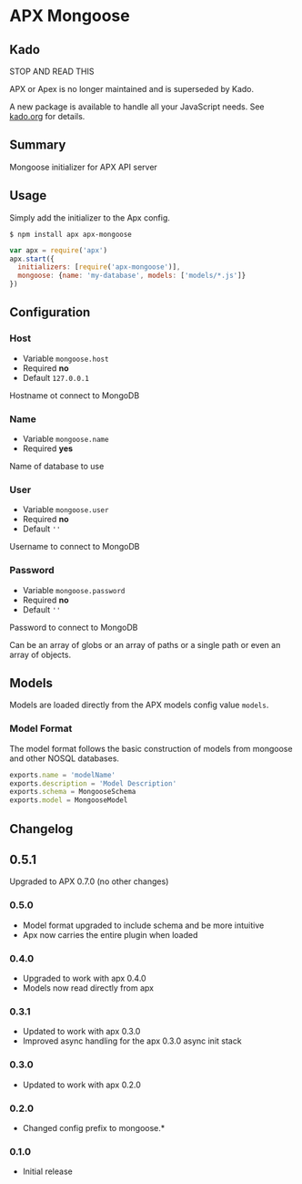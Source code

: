 APX Mongoose
============

## Kado

STOP AND READ THIS

APX or Apex is no longer maintained and is superseded by Kado.

A new package is available to handle all your JavaScript needs.
See [kado.org](https://kado.org) for details.

## Summary

Mongoose initializer for APX API server

## Usage

Simply add the initializer to the Apx config.

```
$ npm install apx apx-mongoose
```

```js
var apx = require('apx')
apx.start({
  initializers: [require('apx-mongoose')],
  mongoose: {name: 'my-database', models: ['models/*.js']}
})
```

## Configuration

### Host
* Variable `mongoose.host`
* Required **no**
* Default `127.0.0.1`

Hostname ot connect to MongoDB

### Name
* Variable `mongoose.name`
* Required **yes**

Name of database to use

### User
* Variable `mongoose.user`
* Required **no**
* Default `''`

Username to connect to MongoDB

### Password
* Variable `mongoose.password`
* Required **no**
* Default `''`

Password to connect to MongoDB

Can be an array of globs or an array of paths or a single path
or even an array of objects.

## Models

Models are loaded directly from the APX models config value `models`.

### Model Format

The model format follows the basic construction of models from mongoose and other NOSQL databases.

```js
exports.name = 'modelName'
exports.description = 'Model Description'
exports.schema = MongooseSchema
exports.model = MongooseModel
```

## Changelog

## 0.5.1
Upgraded to APX 0.7.0 (no other changes)

### 0.5.0
* Model format upgraded to include schema and be more intuitive
* Apx now carries the entire plugin when loaded

### 0.4.0
* Upgraded to work with apx 0.4.0
* Models now read directly from apx

### 0.3.1
* Updated to work with apx 0.3.0
* Improved async handling for the apx 0.3.0 async init stack

### 0.3.0
* Updated to work with apx 0.2.0

### 0.2.0
* Changed config prefix to mongoose.*

### 0.1.0
* Initial release
